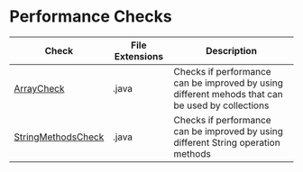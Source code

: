 # Performance Checks

Check | File Extensions | Description
----- | --------------- | -----------
[ArrayCheck](documentation/checks/array_check.markdown) | .java | Checks if performance can be improved by using different mehods that can be used by collections |
[StringMethodsCheck](documentation/checks/string_methods_check.markdown) | .java | Checks if performance can be improved by using different String operation methods |